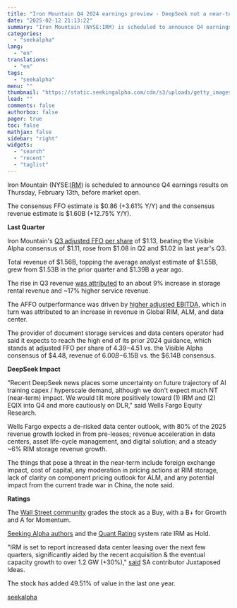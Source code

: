 ```yaml
---
title: "Iron Mountain Q4 2024 earnings preview - DeepSeek not a near-term concern"
date: "2025-02-12 21:13:22"
summary: "Iron Mountain (NYSE:IRM) is scheduled to announce Q4 earnings results on Thursday, February 13th, before market open. The consensus FFO estimate is $0.86 (+3.61% Y/Y) and the consensus revenue estimate is $1.60B (+12.75% Y/Y). Last Quarter Iron Mountain's Q3 adjusted FFO per share of $1.13, beating the Visible Alpha consensus..."
categories:
  - "seekalpha"
lang:
  - "en"
translations:
  - "en"
tags:
  - "seekalpha"
menu: ""
thumbnail: "https://static.seekingalpha.com/cdn/s3/uploads/getty_images/471477125/image_471477125.jpg"
lead: ""
comments: false
authorbox: false
pager: true
toc: false
mathjax: false
sidebar: "right"
widgets:
  - "search"
  - "recent"
  - "taglist"
---
```


Iron Mountain (NYSE:[IRM](https://seekingalpha.com/symbol/IRM "Iron Mountain Incorporated")) is scheduled to announce Q4 earnings results on Thursday, February 13th, before market open.

The consensus FFO estimate is $0.86 (+3.61% Y/Y) and the consensus revenue estimate is $1.60B (+12.75% Y/Y).

**Last Quarter**

Iron Mountain's [Q3 adjusted FFO per share](https://seekingalpha.com/news/4252072-iron-mountain) of $1.13, beating the Visible Alpha consensus of $1.11, rose from $1.08 in Q2 and $1.02 in last year's Q3.

Total revenue of $1.56B, topping the average analyst estimate of $1.55B, grew from $1.53B in the prior quarter and $1.39B a year ago.

The rise in Q3 revenue [was attributed](https://seekingalpha.com/pr/19905188-iron-mountain-reports-third-quarter-results#hasComeFromMpArticle=false) to an about 9% increase in storage rental revenue and ~17% higher service revenue.

The AFFO outperformance was driven by [higher adjusted EBITDA](https://seekingalpha.com/article/4733728-iron-mountain-incorporated-irm-q3-2024-earnings-call-transcript), which in turn was attributed to an increase in revenue in Global RIM, ALM, and data center.

The provider of document storage services and data centers operator had said it expects to reach the high end of its prior 2024 guidance, which stands at adjusted FFO per share of $4.39-$4.51 vs. the Visible Alpha consensus of $4.48, revenue of $6.00B-$6.15B vs. the $6.14B consensus.

**DeepSeek Impact**

"Recent DeepSeek news places some uncertainty on future trajectory of AI training capex / hyperscale demand, although we don't expect much NT (near-term) impact. We would tilt more positively toward (1) IRM and (2) EQIX into Q4 and more cautiously on DLR," said Wells Fargo Equity Research.

Wells Fargo expects a de-risked data center outlook, with 80% of the 2025 revenue growth locked in from pre-leases; revenue acceleration in data centers, asset life-cycle management, and digital solution; and a steady ~6% RIM storage revenue growth.

The things that pose a threat in the near-term include foreign exchange impact, cost of capital, any moderation in pricing actions at RIM storage, lack of clarity on component pricing outlook for ALM, and any potential impact from the current trade war in China, the note said.

**Ratings**

The [Wall Street community](https://seekingalpha.com/symbol/IRM/ratings/sell-side-ratings) grades the stock as a Buy, with a B+ for Growth and A for Momentum.

[Seeking Alpha authors](https://seekingalpha.com/symbol/IRM/ratings/author-ratings) and the [Quant Rating](https://seekingalpha.com/symbol/IRM/ratings/quant-ratings) system rate IRM as Hold.

"IRM is set to report increased data center leasing over the next few quarters, significantly aided by the recent acquisition & the eventual capacity growth to over 1.2 GW (+30%)," [said](https://seekingalpha.com/article/4748968-iron-mountains-warranted-correction-triggers-a-richer-return-profile-ahead) SA contributor Juxtaposed Ideas.

The stock has added 49.51% of value in the last one year.

[seekalpha](https://seekingalpha.com/news/4407083-iron-mountain-q4-2024-earnings-preview-deepseek-not-a-near-term-concern)
